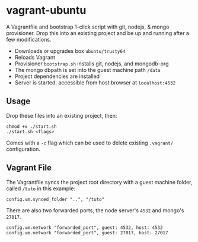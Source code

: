 # vagrant-ubuntu
A Vagrantfile and bootstrap 1-click script with git, nodejs, &amp; mongo provisioner. Drop this into an existing project and be up and running after a few modifications.

- Downloads or upgrades box `ubuntu/trusty64`
- Reloads Vagrant
- Provisioner `bootstrap.sh` installs git, nodejs, and mongodb-org
- The mongo dbpath is set into the guest machine path `/data`
- Project dependencies are installed
- Server is started, accessible from host browser at `localhost:4532`

## Usage
Drop these files into an existing project, then:
```
chmod +x ./start.sh
./start.sh <flags>
```
Comes with a `-c` flag which can be used to delete existing `.vagrant/` configuration.

## Vagrant File
The Vagrantfile syncs the project root directory with a guest machine folder, called `/tuto` in this example:
```
config.vm.synced_folder "..", "/tuto"
```
There are also two forwarded ports, the node server's `4532` and mongo's `27017`.
```
config.vm.network "forwarded_port", guest: 4532, host: 4532
config.vm.network "forwarded_port", guest: 27017, host: 27017
```
